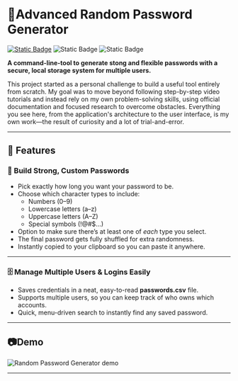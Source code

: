 # 🔐Advanced Random Password Generator

[![Static Badge](https://img.shields.io/badge/license-MIT-blue)](LICENSE)
![Static Badge](https://img.shields.io/badge/python-3.11%2B-darkred)
![Static Badge](https://img.shields.io/badge/version-v2.0-brightgreen)

**A command-line-tool to generate stong and flexible passwords with a secure, local storage system for multiple users.**

This project started as a personal challenge to build a useful tool entirely from scratch. My goal was to move beyond following step-by-step video tutorials and instead rely on my own problem-solving skills, using official documentation and focused research to overcome obstacles. Everything you see here, from the application's architecture to the user interface, is my own work—the result of curiosity and a lot of trial-and-error.

---

## 🚀 Features

### 🔐 Build Strong, Custom Passwords
- Pick exactly how long you want your password to be.
- Choose which character types to include:
  - Numbers (0–9)
  - Lowercase letters (a–z)
  - Uppercase letters (A–Z)
  - Special symbols (!@#$…)
- Option to make sure there’s at least one of *each* type you select.
- The final password gets fully shuffled for extra randomness.
- Instantly copied to your clipboard so you can paste it anywhere.

---

### 🗄️ Manage Multiple Users & Logins Easily
- Saves credentials in a neat, easy-to-read **passwords.csv** file.
- Supports multiple users, so you can keep track of who owns which accounts.
- Quick, menu-driven search to instantly find any saved password.

---

## 📷Demo

![Random Password Generator demo](random-password-generator\demo\app_demo-ezgif.com-instagif.gif)

---

